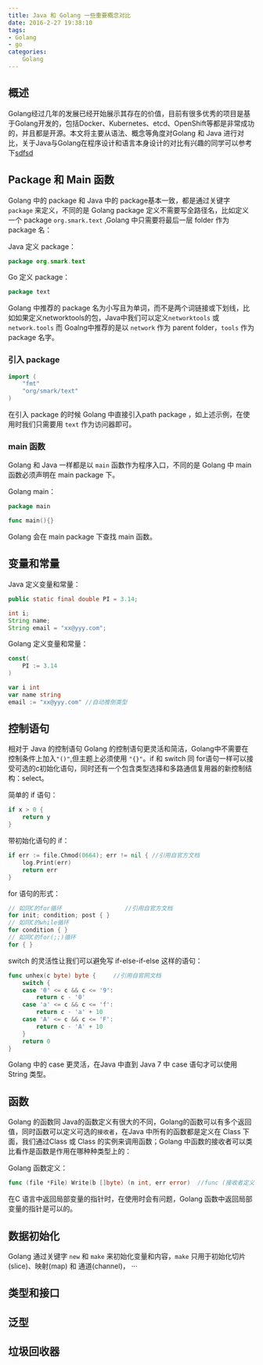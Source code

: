 ```yaml
---
title: Java 和 Golang 一些重要概念对比
date: 2016-2-27 19:38:10
tags: 
- Golang
- go
categories:
    Golang
---
```


## 概述
Golang经过几年的发展已经开始展示其存在的价值，目前有很多优秀的项目是基于Golang开发的，包括Docker、Kubernetes、etcd、OpenShift等都是非常成功的，并且都是开源。本文将主要从语法、概念等角度对Golang 和 Java 进行对比，关于Java与Golang在程序设计和语言本身设计的对比有兴趣的同学可以参考下[sdfsd]()

## Package 和 Main 函数
Golang 中的 package 和 Java 中的 package基本一致，都是通过关键字 `package` 来定义，不同的是 Golang package 定义不需要写全路径名，比如定义一个 package `org.smark.text` ,Golang 中只需要将最后一层 folder 作为 package 名：

Java 定义 package：
``` Java
package org.smark.text
```

Go 定义 package：
``` Go
package text
```
Golang 中推荐的 package 名为小写且为单词，而不是两个词链接或下划线，比如如果定义networktools的包，Java中我们可以定义`networktools` 或 `network.tools` 而 Goalng中推荐的是以 `network` 作为 parent folder，`tools` 作为 package 名字。

### 引入 package

``` Go
import (
    "fmt"
    "org/smark/text"
)
```
在引入 package 的时候 Golang 中直接引入path package ，如上述示例，在使用时我们只需要用 `text` 作为访问器即可。

### main 函数
Golang 和 Java 一样都是以 `main` 函数作为程序入口，不同的是 Golang 中 main 函数必须声明在 main package 下。

Golang main：
``` Go
package main

func main(){}
```
Golang 会在 main package 下查找 main 函数。

## 变量和常量
Java 定义变量和常量：
``` Java
public static final double PI = 3.14;

int i;
String name;
String email = "xx@yyy.com";
```
Golang 定义变量和常量：
``` Go
const(
    PI := 3.14
)

var i int
var name string
email := "xx@yyy.com" //自动推倒类型
```

## 控制语句
相对于 Java 的控制语句 Golang 的控制语句更灵活和简洁，Golang中不需要在控制条件上加入`"()"`,但主题上必须使用 `"{}"`。if 和 switch 同 for语句一样可以接受可选的c初始化语句，同时还有一个包含类型选择和多路通信复用器的新控制结构：select。 

简单的 if 语句：
```Go
if x > 0 {
	return y
}
```

带初始化语句的 if：
```Go
if err := file.Chmod(0664); err != nil { //引用自官方文档
	log.Print(err)
	return err
}
```

for 语句的形式：
```GO
// 如同C的for循环                  //引用自官方文档
for init; condition; post { }
// 如同C的while循环
for condition { }
// 如同C的for(;;)循环
for { }
```

switch 的灵活性让我们可以避免写 if-else-if-else 这样的语句：

```Go
func unhex(c byte) byte {     //引用自官网文档
	switch {
	case '0' <= c && c <= '9':
		return c - '0'
	case 'a' <= c && c <= 'f':
		return c - 'a' + 10
	case 'A' <= c && c <= 'F':
		return c - 'A' + 10
	}
	return 0
}
```
Golang 中的 case 更灵活，在Java 中直到 Java 7 中 case 语句才可以使用 String 类型。

## 函数
Golang 的函数同 Java的函数定义有很大的不同，Golang的函数可以有多个返回值，同时函数可以定义可选的`接收者`，在Java 中所有的函数都是定义在 Class 下面，我们通过Class 或 Class 的实例来调用函数；Golang 中函数的接收者可以类比看作是函数是作用在哪种种类型上的：

Golang 函数定义：
```Go
func (file *File) Write(b []byte) (n int, err error)  //func (接收者定义) 函数名(参数定义) （返回值定义）
```
在C 语言中返回局部变量的指针时，在使用时会有问题，Golang 函数中返回局部变量的指针是可以的。

## 数据初始化
Golang 通过关键字 `new` 和 `make` 来初始化变量和内容，`make` 只用于初始化切片(slice)、映射(map) 和 通道(channel)，
···

## 类型和接口

## 泛型

## 垃圾回收器
